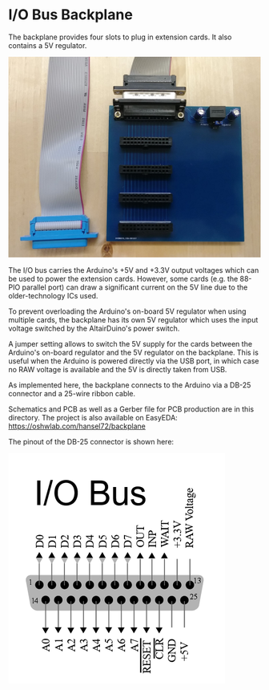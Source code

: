 # I/O Bus Backplane

The backplane provides four slots to plug in extension cards.
It also contains a 5V regulator. 

![IOBus Backplane](backplane.jpg)

The I/O bus carries the Arduino's 
+5V and +3.3V output voltages which can be used to power the
extension cards. However, some cards (e.g. the 88-PIO parallel 
port) can draw a significant current on the 5V line due to the
older-technology ICs used.

To prevent overloading the Arduino's on-board 5V regulator when
using multiple cards, the backplane has its own 5V regulator
which uses the input voltage switched by the AltairDuino's
power switch.

A jumper setting allows to switch the 5V supply for the cards
between the Arduino's on-board regulator and the 5V regulator
on the backplane. This is useful when the Arduino is powered
directly via the USB port, in which case no RAW voltage is
available and the 5V is directly taken from USB.

As implemented here, the backplane connects to the Arduino
via a DB-25 connector and a 25-wire ribbon cable.

Schematics and PCB as well as a Gerber file for PCB production are in this directory. 
The project is also available on EasyEDA: https://oshwlab.com/hansel72/backplane

The pinout of the DB-25 connector is shown here:

![IOBus pinout](IOBusPinout.png)
